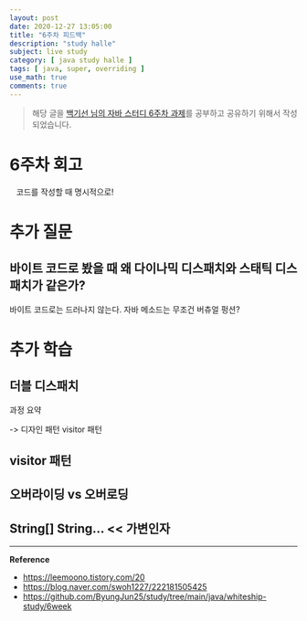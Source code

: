 ```yaml
---
layout: post
date: 2020-12-27 13:05:00
title: "6주차 피드백"
description: "study halle"
subject: live study
category: [ java study halle ]
tags: [ java, super, overriding ]
use_math: true
comments: true
---
```


> 해당 글을 [백기선 님의 자바 스터디 6주차 과제](https://github.com/whiteship/live-study/issues/6)를 공부하고 공유하기 위해서 작성되었습니다.

# 6주차 회고

&nbsp;&nbsp;&nbsp;코드를 작성할 때 명시적으로!


# 추가 질문

## 바이트 코드로 봤을 때 왜 다이나믹 디스패치와 스태틱 디스패치가 같은가?

바이트 코드로는 드러나지 않는다. 자바 메소드는 무조건 버츄얼 펑션?

# 추가 학습

## 더블 디스패치

과정 요약

-> 디자인 패턴 visitor 패턴

## visitor 패턴



## 오버라이딩 vs 오버로딩


## String[] String... << 가변인자


---
**Reference**
+ <https://leemoono.tistory.com/20>
+ <https://blog.naver.com/swoh1227/222181505425>
+ <https://github.com/ByungJun25/study/tree/main/java/whiteship-study/6week>
